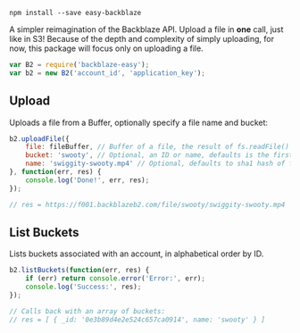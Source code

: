 `npm install --save easy-backblaze`

A simpler reimagination of the Backblaze API. Upload a file in **one** call, just like in S3! Because of the depth and complexity of simply uploading, for now, this package will focus only on uploading a file. 

``` javascript
var B2 = require('backblaze-easy');
var b2 = new B2('account_id', 'application_key');
```

## Upload
Uploads a file from a Buffer, optionally specify a file name and bucket:

``` javascript
b2.uploadFile({
    file: fileBuffer, // Buffer of a file, the result of fs.readFile()
    bucket: 'swooty', // Optional, an ID or name, defaults is the first bucket
    name: 'swiggity-swooty.mp4' // Optional, defaults to sha1 hash of file
}, function(err, res) {
    console.log('Done!', err, res);
});

// res = https://f001.backblazeb2.com/file/swooty/swiggity-swooty.mp4
```

## List Buckets
Lists buckets associated with an account, in alphabetical order by ID.

``` javascript
b2.listBuckets(function(err, res) {
	if (err) return console.error('Error:', err);
	console.log('Success:', res);
});

// Calls back with an array of buckets:
// res = [ { _id: '0e3b89d4e2e524c657ca0914', name: 'swooty' } ]
```
